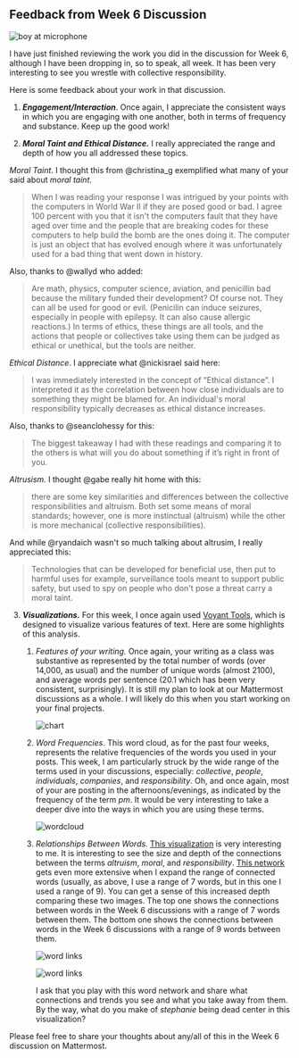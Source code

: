 ## Feedback from Week 6 Discussion

![boy at microphone](https://images.unsplash.com/photo-1453738773917-9c3eff1db985?q=80&w=1770&auto=format&fit=crop&ixlib=rb-4.0.3&ixid=M3wxMjA3fDB8MHxwaG90by1wYWdlfHx8fGVufDB8fHx8fA%3D%3D)

I have just finished reviewing the work you did in the discussion for Week 6, although I have been dropping in, so to speak, all week. It has been very interesting to see you wrestle with collective responsibility.

Here is some feedback about your work in that discussion.

1. ***Engagement/Interaction***. Once again, I appreciate the consistent ways in which you are engaging with one another, both in terms of frequency and substance. Keep up the good work!

2. ***Moral Taint and Ethical Distance.*** I really appreciated the range and depth of how you all addressed these topics.

*Moral Taint*. I thought this from @christina_g exemplified what many of your said about *moral taint*.

> When I was reading your response I was intrigued by your points with the computers in World War II if they are posed good or bad. I agree 100 percent with you that it isn't the computers fault that they have aged over time and the people that are breaking codes for these computers to help build the bomb are the ones doing it. The computer is just an object that has evolved enough where it was unfortunately used for a bad thing that went down in history.

Also, thanks to @wallyd who added:
> Are math, physics, computer science, aviation, and penicillin bad because the military funded their development? Of course not. They can all be used for good or evil. (Penicilin can induce seizures, especially in people with epilepsy. It can also cause allergic reactions.) In terms of ethics, these things are all tools, and the actions that people or collectives take using them can be judged as ethical or unethical, but the tools are neither.

 *Ethical Distance*. I appreciate what @nickisrael said here:
> I was immediately interested in the concept of “Ethical distance”. I interpreted it as the correlation between how close individuals are to something they might be blamed for. An individual's moral responsibility typically decreases as ethical distance increases. 

Also, thanks to @seanclohessy for this:
>The biggest takeaway I had with these readings and comparing it to the others is what will you do about something if it’s right in front of you.

*Altrusism.* I thought @gabe really hit home with this:
>  there are some key similarities and differences between the collective responsibilities and altruism. Both set some means of moral standards; however, one is more instinctual (altruism) while the other is more mechanical (collective responsibilities). 

And while @ryandaich wasn't so much talking about altrusim, I really appreciated this:

>Technologies that can be developed for beneficial use, then put to harmful uses for example, surveillance tools meant to support public safety, but used to spy on people who don't pose a threat carry a moral taint. 

3. ***Visualizations.*** For this week, I once again used [Voyant Tools](https://voyant-tools.org/), which is designed to visualize various features of text. Here are some highlights of this analysis.

   1. *Features of your writing.*  Once again, your writing as a class was substantive as represented by the total number of words (over 14,000, as usual) and the number of unique words (almost 2100), and average words per sentence (20.1 which has been very consistent, surprisingly). It is still my plan to look at our Mattermost discussions as a whole. I will likely do this when you start working on your final projects.

      ![chart](https://i.imgur.com/jQs62vG.png)

   2. *Word Frequencies*. This word cloud, as for the past four weeks, represents the relative frequencies of the words you used in your posts. This week, I am particularly struck by the wide range of the terms used in your discussions, especially: *collective*, *people*, *individuals*, *companies*, and *responsibility*. Oh, and once again, most of your are posting in the afternoons/evenings, as indicated by the frequency of the term *pm*. It would be very interesting to take a deeper dive into the ways in which you are using these terms.

      ![wordcloud](https://i.imgur.com/4urIrlY.png)

   3. *Relationships Between Words.* [This visualization](https://voyant-tools.org/?corpus=9ee6ccfbd2e8bb7edc340585b97fd273&query=altruism&query=moral&query=taint&query=article&query=evolve&query=reading&query=responsibility&query=distance&query=people&query=computing&query=world&query=like&query=impacts&query=empathy&mode=corpus&context=7&view=CollocatesGraph) is very interesting to me. It is interesting to see the size and depth of the connections between the terms *altruism*, *moral*, and *responsibility*. [This network](https://voyant-tools.org/?corpus=9ee6ccfbd2e8bb7edc340585b97fd273&view=CollocatesGraph&query=altruism&query=moral&query=taint&query=article&query=evolve&query=computing&query=people&query=impacts&query=society&query=devices&query=ethical&query=distance&query=business&query=responsibility&query=help&query=world&query=technology&query=collective&query=like&query=post&query=facebook&query=pm&query=reading&query=week&query=hi&query=person&query=increase&query=war&query=ii&query=different&query=empathy&query=lack&query=amazon&query=trust&query=reassuring&query=levin&query=unto&mode=corpus&context=9) gets even more extensive when I expand the range of connected words (usually, as above, I use  a range of 7 words, but in this one I used a range of 9). You can get a sense of this increased depth  comparing these two images. The top one shows the connections between words in the Week 6 discussions with a range of 7 words between them. The bottom one shows the connections between words in the Week 6 discussions with a range of 9 words between them.
   
         ![word links](https://i.imgur.com/vVATf4H.png)
   
         
   
         ![word links](https://i.imgur.com/f8U4qQR.png)
   
         I ask that you play with this word network and share what connections and trends you see and what you take away from them. By the way, what do you make of *stephanie* being dead center in this visualization?

Please feel free to share your thoughts about any/all of this in the Week 6 discussion on Mattermost.
